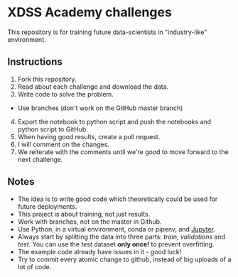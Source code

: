 # XDSS Academy challenges
This repository is for training future data-scientists in "industry-like" environment. 

## Instructions
1. Fork this repository. 
2. Read about each challenge and download the data.
3. Write code to solve the problem.
* Use branches (don't work on the GitHub master branch)
4. Export the notebook to python script and push the notebooks and python script to GitHub.
5. When having good results, create a pull request.
6. I will comment on the changes.
7. We reiterate with the comments until we're good to move forward to the next challenge. 

## Notes
* The idea is to write good code which theoretically could be used for future deployments. 
* This project is about training, not just results.  
* Work with branches, not on the master in Github. 
* Use Python, in a virtual environment, conda or pipenv, and [Jupyter](http://jupyter.org/).
* Always start by splitting the data into three parts: *train*, *validations* and *test*. You can use the *test* dataset **only once!** to prevent overfitting.
* The example code already have issues in it - good luck!
* Try to commit every atomic change to github, instead of big uploads of a lot of code.
